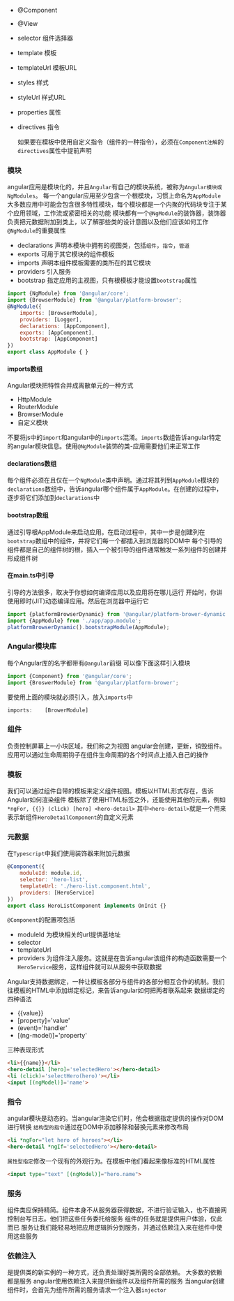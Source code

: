 - @Component
- @View
- selector      组件选择器
- template      模板
- templateUrl   模板URL
- styles        样式
- styleUrl      样式URL
- properties    属性
- directives    指令
    
    如果要在模板中使用自定义指令（组件的一种指令），必须在`Component注解`的`directives`属性中提前声明


### 模块
angular应用是模块化的，并且`Angular`有自己的模块系统，被称为`Angular模块或NgModules`。
每一个angular应用至少包含一个根模块，习惯上命名为`AppModule`
大多数应用中可能会包含很多特性模块，每个模块都是一个内聚的代码块专注于某个应用领域，工作流或紧密相关的功能
模块都有一个`@NgModule`的装饰器，装饰器负责把元数据附加到类上，以了解那些类的设计意图以及他们应该如何工作
`@NgModule`的重要属性
- declarations 声明本模块中拥有的视图类，包括`组件`，`指令`，`管道`
- exports 可用于其它模块的组件模板
- imports 声明本组件模板需要的类所在的其它模块
- providers 引入服务
- bootstrap 指定应用的主视图，只有根模板才能设置`bootstrap`属性

```js
import {NgModule} from '@angular/core';
import {BrowserModule} from '@angular/platform-browser';
@NgModule({
    imports: [BrowserModule],
    providers: [Logger],
    declarations: [AppComponent],
    exports: [AppComponent],
    bootstrap: [AppComponent]
})
export class AppModule { }
```

#### imports数组
Angular模块把特性合并成离散单元的一种方式
- HttpModule
- RouterModule
- BrowserModule
- 自定义模块

不要将js中的`import`和angular中的`imports`混淆。`imports`数组告诉angular特定的angular模块信息。使用`@NgModule`装饰的类-应用需要他们来正常工作

#### declarations数组
每个组件必须在且仅在一个`NgModule`类中声明。通过将其列到`AppModule`模块的`declarations`数组中，告诉angular哪个组件属于`AppModule`。在创建的过程中，逐步将它们添加到`declarations`中

#### bootstrap数组
通过引导根AppModule来启动应用。在启动过程中，其中一步是创建列在`bootstrap`数组中的组件，并将它们每一个都插入到浏览器的DOM中
每个引导的组件都是自己的组件树的根，插入一个被引导的组件通常触发一系列组件的创建并形成组件树

#### 在main.ts中引导
引导的方法很多，取决于你想如何编译应用以及应用将在哪儿运行
开始时，你讲使用即时(JIT)动态编译应用。然后在浏览器中运行它

```js
import {platformBrowserDynamic} from '@angular/platform-brower-dynamic';
import {AppModule} from './app/app.module';
platformBrowserDynamic().bootstrapModule(AppModule);
```

### Angular模块库
每个Angular库的名字都带有`@angular`前缀
可以像下面这样引入模块

```js
import {Component} from '@angular/core';
import {BroswerModule} from '@angular/platform-brower';
```

要使用上面的模块就必须引入，放入`imports`中

```js
imports:    [BrowerModule]
```

### 组件
负责控制屏幕上一小块区域，我们称之为视图
angular会创建，更新，销毁组件。应用可以通过生命周期钩子在组件生命周期的各个时间点上插入自己的操作

### 模板
我们可以通过组件自带的模板来定义组件视图。模板以HTML形式存在，告诉Angular如何渲染组件
模板除了使用HTML标签之外，还能使用其他的元素，例如`*ngFor, {{}} (click) [hero] <hero-detail>`
其中`<hero-detail>`就是一个用来表示新组件`HeroDetailComponent`的自定义元素

### 元数据
在`Typescript`中我们使用装饰器来附加元数据

```js
@Component({
    moduleId: module.id,
    selector: 'hero-list',
    templateUrl: './hero-list.component.html',
    providers: [HeroService]
})
export class HeroListComponent implements OnInit {}
```

`@Component`的配置项包括
- moduleId 为模块相关的url提供基地址
- selector
- templateUrl
- providers 为组件注入服务。这就是在告诉angular该组件的构造函数需要一个`HeroService`服务，这样组件就可以从服务中获取数据

Angular支持数据绑定，一种让模板各部分与组件的各部分相互合作的机制。我们往模板的HTML中添加绑定标记，来告诉angular如何把两者联系起来
数据绑定的四种语法
- {{value}}
- [property]='value'
- (event)='handler'
- [(ng-model)]='property'

三种表现形式

```html
<li>{{name}}</li>
<hero-detail [hero]='selectedHero'></hero-detail>
<li (click)='selectHero(hero)'></li>
<input [(ngModel)]='name'>
```

### 指令
angular模块是动态的。当angular渲染它们时，他会根据指定提供的操作对DOM进行转换
`结构型的指令`通过在DOM中添加移除和替换元素来修改布局

```html
<li *ngFor="let hero of heroes"></li>
<hero-detail *ngIf='selectedHero'></hero-detail>
```

`属性型指定`修改一个现有的外观行为。在模板中他们看起来像标准的HTML属性

```html
<input type="text" [(ngModel)]="hero.name">
```

### 服务
组件类应保持精简。组件本身不从服务器获得数据，不进行验证输入，也不直接网控制台写日志。他们把这些任务委托给服务
组件的任务就是提供用户体验，仅此而已
服务让我们能轻易地把应用逻辑拆分到服务，并通过依赖注入来在组件中使用这些服务

### 依赖注入
是提供类的新实例的一种方式，还负责处理好类所需的全部依赖。
大多数的依赖都是服务
angular使用依赖注入来提供新组件以及组件所需的服务
当angular创建组件时，会首先为组件所需的服务请求一个注入器`injector`
















































